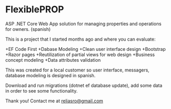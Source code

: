# FlexiblePROP
ASP .NET Core Web App solution for managing properties and operations for owners. (spanish)

This is a project that I started months ago and where you can evaluate:

+EF Code First
+Dabase Modeling
+Clean user interface design
+Bootstrap 
+Razor pages
+Reutilization of partial views for web design
+Business concept modeling
+Data attributes validation

This was created for a local customer so user interface, messagers, database modeling is designed in spanish.

Download and run migrations (dotnet ef database update), add some data in order to see some functionality.


Thank you!
Contact me at reliasro@gmail.com
